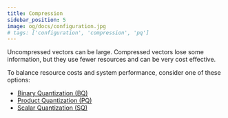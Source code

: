 ```yaml
---
title: Compression
sidebar_position: 5
image: og/docs/configuration.jpg
# tags: ['configuration', 'compression', 'pq']
---
```


Uncompressed vectors can be large. Compressed vectors lose some information, but they use fewer resources and can be very cost effective. 

To balance resource costs and system performance, consider one of these options:

- [Binary Quantization (BQ)](/developers/weaviate/configuration/compression/bq-compression)
- [Product Quantization (PQ)](/developers/weaviate/configuration/compression/pq-compression)
- [Scalar Quantization (SQ)](/developers/weaviate/configuration/compression/sq-compression)
